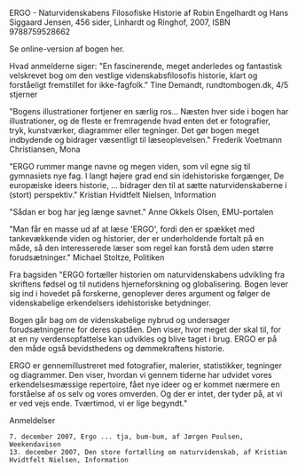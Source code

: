ERGO - Naturvidenskabens Filosofiske Historie
af Robin Engelhardt og Hans Siggaard Jensen,
456 sider, Linhardt og Ringhof, 2007,
ISBN 9788759528662


Se online-version af bogen her.

Hvad anmelderne siger:
"En fascinerende, meget anderledes og fantastisk velskrevet bog om den vestlige
videnskabsfilosofis historie, klart og forståeligt fremstillet for ikke-fagfolk."
Tine Demandt, rundtombogen.dk, 4/5 stjerner

"Bogens illustrationer fortjener en særlig ros... Næsten hver side i bogen har
illustrationer, og de fleste er fremragende hvad enten det er fotografier, tryk,
kunstværker, diagrammer eller tegninger. Det gør bogen meget indbydende og
bidrager væsentligt til læseoplevelsen."
Frederik Voetmann Christiansen, Mona

"ERGO rummer mange navne og megen viden, som vil egne sig til gymnasiets nye
fag. I langt højere grad end sin idehistoriske forgænger, De europæiske ideers
historie, ... bidrager den til at sætte naturvidenskaberne i (stort) perspektiv."
Kristian Hvidtfelt Nielsen, Information

"Sådan er bog har jeg længe savnet."
Anne Okkels Olsen, EMU-portalen

"Man får en masse ud af at læse 'ERGO', fordi den er spækket med tankevækkende
viden og historier, der er underholdende fortalt på en måde, så den
interesserede læser som regel kan forstå dem uden større forudsætninger."
Michael Stoltze, Politiken

Fra bagsiden
"ERGO fortæller historien om naturvidenskabens udvikling fra skriftens fødsel
og til nutidens hjerneforskning og globalisering. Bogen lever sig ind i hovedet
på forskerne, genoplever deres argument og følger de videnskabelige
erkendelsers idehistoriske betydninger.

Bogen går bag om de videnskabelige nybrud og undersøger forudsætningerne for
deres opståen. Den viser, hvor meget der skal til, for at en ny
verdensopfattelse kan udvikles og blive taget i brug. ERGO er på den måde
også bevidsthedens og dømmekraftens historie.

ERGO er gennemillustreret med fotografier, malerier, statistikker, tegninger
og diagrammer. Den viser, hvordan vi gennem tiderne har udvidet vores
erkendelsesmæssige repertoire, fået nye ideer og er kommet nærmere en
forståelse af os selv og vores omverden. Og der er intet, der tyder på,
at vi er ved vejs ende. Tværtimod, vi er lige begyndt."

Anmeldelser

    7. december 2007, Ergo ... tja, bum-bum, af Jørgen Poulsen, Weekendavisen
    13. december 2007, Den store fortælling om naturvidenskab, af Kristian Hvidtfelt Nielsen, Information
